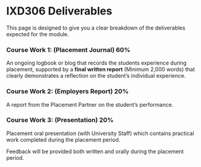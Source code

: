 IXD306 Deliverables
===========================

This page is designed to give you a clear breakdown of the deliverables expected for the module.

### Course Work 1: (Placement Journal) 60%
An ongoing logbook or blog that records the students experience during placement, supported by a **final written report** (Minimum 2,000 words) that clearly demonstrates a reflection on the student’s individual experience. 

### Course Work 2: (Employers Report) 20%
A report from the Placement Partner on the student’s performance. 

### Course Work 3: (Presentation) 20%
Placement oral presentation (with University Staff) which contains practical work completed during the placement period. 

Feedback will be provided both written and orally during the placement period.
